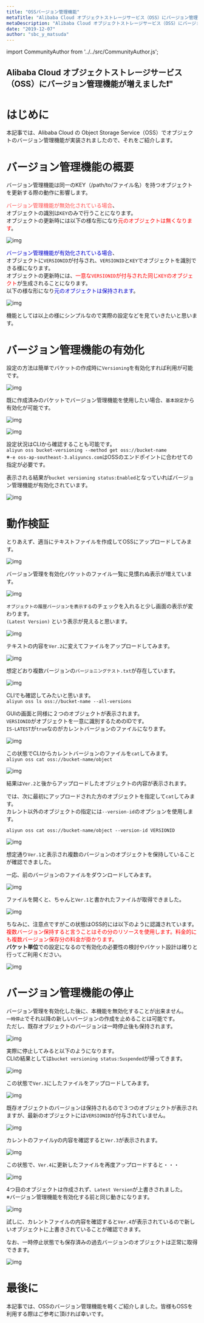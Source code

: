 ```yaml
---
title: "OSSバージョン管理機能"
metaTitle: "Alibaba Cloud オブジェクトストレージサービス（OSS）にバージョン管理機能が増えました❗️"
metaDescription: "Alibaba Cloud オブジェクトストレージサービス（OSS）にバージョン管理機能が増えました❗️"
date: "2019-12-07"
author: "sbc_y_matsuda"
---
```


import CommunityAuthor from '../../src/CommunityAuthor.js';

## Alibaba Cloud オブジェクトストレージサービス（OSS）にバージョン管理機能が増えました❗️"

# はじめに


本記事では、Alibaba Cloud の Object Storage Service（OSS）でオブジェクトのバージョン管理機能が実装されましたので、それをご紹介します。    



# バージョン管理機能の概要

バージョン管理機能は同一のKEY（/path/to/ファイル名）を持つオブジェクトを更新する際の動作に影響します。

<span style="color: #ff5252">バージョン管理機能が無効化されている場合</span>、  
オブジェクトの識別は`KEY`のみで行うことになります。  
オブジェクトの更新時には以下の様な形になり<span style="color: #ff0000">元のオブジェクトは無くなります</span>。

![img](https://raw.githubusercontent.com/sbcloud/help/master/content/usecase-storage/Storage_images_26006613472801500/20191205205341.png "img")    


<span style="color: #0000cc">バージョン管理機能が有効化されている場合</span>、  
オブジェクトに`VERSIONID`が付与され、`VERSIONID`と`KEY`でオブジェクトを識別できる様になります。  
オブジェクトの更新時には、<span style="color: #ff0000">一意な`VERSIONID`が付与された同じ`KEY`のオブジェクト</span>が生成されることになります。  
以下の様な形になり<span style="color: #0000cc">元のオブジェクトは保持されます</span>。

![img](https://raw.githubusercontent.com/sbcloud/help/master/content/usecase-storage/Storage_images_26006613472801500/20191205211225.png "img")    


機能としては以上の様にシンプルなので実際の設定などを見ていきたいと思います。

# バージョン管理機能の有効化

設定の方法は簡単でバケットの作成時に`Versioning`を有効化すれば利用が可能です。

![img](https://raw.githubusercontent.com/sbcloud/help/master/content/usecase-storage/Storage_images_26006613472801500/20191129162043.png "img")    


既に作成済みのバケットでバージョン管理機能を使用したい場合、`基本設定`から有効化が可能です。

![img](https://raw.githubusercontent.com/sbcloud/help/master/content/usecase-storage/Storage_images_26006613472801500/20191129184956.png "img")    



![img](https://raw.githubusercontent.com/sbcloud/help/master/content/usecase-storage/Storage_images_26006613472801500/20191129185228.png "img")    


設定状況はCLIから確認することも可能です。  
`aliyun oss bucket-versioning --method get oss://bucket-name `  
※`-e oss-ap-southeast-3.aliyuncs.com`はOSSのエンドポイントに合わせての指定が必要です。

表示される結果が`bucket versioning status:Enabled`となっていればバージョン管理機能が有効化されています。

![img](https://raw.githubusercontent.com/sbcloud/help/master/content/usecase-storage/Storage_images_26006613472801500/20191202012423.png "img")    



# 動作検証

とりあえず、適当にテキストファイルを作成してOSSにアップロードしてみます。

![img](https://raw.githubusercontent.com/sbcloud/help/master/content/usecase-storage/Storage_images_26006613472801500/20191129191045.png "img")    


バージョン管理を有効化バケットのファイル一覧に見慣れぬ表示が増えています。  

![img](https://raw.githubusercontent.com/sbcloud/help/master/content/usecase-storage/Storage_images_26006613472801500/20191129191415.png "img")    


`オブジェクトの履歴バージョンを表示する`のチェックを入れると少し画面の表示が変わります。  
`(Latest Version)` という表示が見えると思います。

![img](https://raw.githubusercontent.com/sbcloud/help/master/content/usecase-storage/Storage_images_26006613472801500/20191129191822.png "img")    


テキストの内容を`Ver.2`に変えてファイルをアップロードしてみます。

![img](https://raw.githubusercontent.com/sbcloud/help/master/content/usecase-storage/Storage_images_26006613472801500/20191129192120.png "img")    


想定どおり複数バージョンの`バージョニングテスト.txt`が存在しています。

![img](https://raw.githubusercontent.com/sbcloud/help/master/content/usecase-storage/Storage_images_26006613472801500/20191129192411.png "img")    


CLIでも確認してみたいと思います。  
`aliyun oss ls oss://bucket-name --all-versions`  

GUIの画面と同様に２つのオブジェクトが表示されます。  
`VERSIONID`がオブジェクトを一意に識別するためのIDです。  
`IS-LATEST`が`true`なのがカレントバージョンのファイルになります。

![img](https://raw.githubusercontent.com/sbcloud/help/master/content/usecase-storage/Storage_images_26006613472801500/20191202013411.png "img")    


この状態でCLIからカレントバージョンのファイルを`cat`してみます。  
`aliyun oss cat oss://bucket-name/object `  

![img](https://raw.githubusercontent.com/sbcloud/help/master/content/usecase-storage/Storage_images_26006613472801500/20191202014254.png "img")    


結果は`Ver.2`と後からアップロードしたオブジェクトの内容が表示されます。

では、次に最初にアップロードされた方のオブジェクトを指定して`cat`してみます。   
カレント以外のオブジェクトの指定には`--version-id`のオプションを使用します。

`aliyun oss cat oss://bucket-name/object --version-id VERSIONID`

![img](https://raw.githubusercontent.com/sbcloud/help/master/content/usecase-storage/Storage_images_26006613472801500/20191202014742.png "img")    


想定通り`Ver.1`と表示され複数のバージョンのオブジェクトを保持していることが確認できました。

一応、前のバージョンのファイルをダウンロードしてみます。

![img](https://raw.githubusercontent.com/sbcloud/help/master/content/usecase-storage/Storage_images_26006613472801500/20191129193110.png "img")    


ファイルを開くと、ちゃんと`Ver.1`と書かれたファイルが取得できました。

![img](https://raw.githubusercontent.com/sbcloud/help/master/content/usecase-storage/Storage_images_26006613472801500/20191129193452.png "img")    


ちなみに、注意点ですがこの状態はOSS的には以下のように認識されています。  
<span style="color: #ff0000">複数バージョン保持すると言うことはその分のリソースを使用します。料金的にも複数バージョン保存分の料金が掛かります。  </span>  
<b>バケット単位</b>での設定になるので有効化の必要性の検討やバケット設計は確りと行ってご利用ください。

![img](https://raw.githubusercontent.com/sbcloud/help/master/content/usecase-storage/Storage_images_26006613472801500/20191202015454.png "img")    


# バージョン管理機能の停止

バージョン管理を有効化した後に、本機能を無効化することが出来ません。  
`一時停止`でそれ以降の新しいバージョンの作成を止めることは可能です。  
ただし、既存オブジェクトのバージョンは一時停止後も保持されます。

![img](https://raw.githubusercontent.com/sbcloud/help/master/content/usecase-storage/Storage_images_26006613472801500/20191202141518.png "img")    



実際に停止してみると以下のようになります。  
CLIの結果としては`bucket versioning status:Suspended`が帰ってきます。

![img](https://raw.githubusercontent.com/sbcloud/help/master/content/usecase-storage/Storage_images_26006613472801500/20191202152516.png "img")    


この状態で`Ver.3`にしたファイルをアップロードしてみます。

![img](https://raw.githubusercontent.com/sbcloud/help/master/content/usecase-storage/Storage_images_26006613472801500/20191202152732.png "img")    


既存オブジェクトのバージョンは保持されるので３つのオブジェクトが表示されますが、最新のオブジェクトには`VERSIONID`が付与されていません。

![img](https://raw.githubusercontent.com/sbcloud/help/master/content/usecase-storage/Storage_images_26006613472801500/20191202153047.png "img")    


カレントのファイルyの内容を確認すると`Ver.3`が表示されます。

![img](https://raw.githubusercontent.com/sbcloud/help/master/content/usecase-storage/Storage_images_26006613472801500/20191202153326.png "img")    


この状態で、`Ver.4`に更新したファイルを再度アップロードすると・・・

![img](https://raw.githubusercontent.com/sbcloud/help/master/content/usecase-storage/Storage_images_26006613472801500/20191202153448.png "img")    


4つ目のオブジェクトは作成されず、`Latest Version`が上書きされました。  
※バージョン管理機能を有効化する前と同じ動きになります。

![img](https://raw.githubusercontent.com/sbcloud/help/master/content/usecase-storage/Storage_images_26006613472801500/20191202153838.png "img")    


試しに、カレントファイルの内容を確認すると`Ver.4`が表示されているので新しいオブジェクトに上書きされていることが確認できます。

なお、一時停止状態でも保存済みの過去バージョンのオブジェクトは正常に取得できます。

![img](https://raw.githubusercontent.com/sbcloud/help/master/content/usecase-storage/Storage_images_26006613472801500/20191202154325.png "img")    


# 最後に

本記事では、OSSのバージョン管理機能を軽くご紹介しました。皆様もOSSを利用する際はご参考に頂ければ幸いです。

 <CommunityAuthor 
    author="松田 悦洋"
    self_introduction = "インフラからアプリまでのシステム基盤のアーキテクトを経てクラウドのアーキテクトへ、AWS、Azure、Cloudflare などのサービスやオープンソース関連も嗜みます。2019年1月にソフトバンクへ入社、2020年より Alibaba Cloud MVP。"
    imageUrl="https://raw.githubusercontent.com/sbcloud/help/master/src/components/images/matsuda_pic.png"
    githubUrl="https://github.com/yoshihiro-matsuda-sb"
/>



